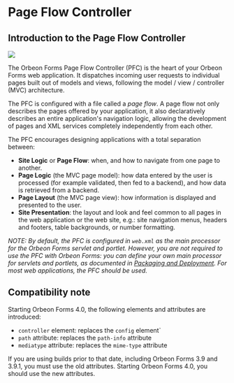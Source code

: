 # Page Flow Controller

<!-- toc -->

## Introduction to the Page Flow Controller

![][1]

The Orbeon Forms Page Flow Controller (PFC) is the heart of your Orbeon Forms web application. It dispatches incoming user requests to individual pages built out of models and views, following the model / view / controller (MVC) architecture.

The PFC is configured with a file called a _page flow_. A page flow not only describes the pages offered by your application, it also declaratively describes an entire application's navigation logic, allowing the development of pages and XML services completely independently from each other.

The PFC encourages designing applications with a total separation between:

* **Site Logic** or **Page Flow**: when, and how to navigate from one page to another.
* **Page Logic** (the MVC page model): how data entered by the user is processed (for example validated, then fed to a backend), and how data is retrieved from a backend.
* **Page Layout** (the MVC page view): how information is displayed and presented to the user.
* **Site Presentation**: the layout and look and feel common to all pages in the web application or the web site, e.g.: site navigation menus, headers and footers, table backgrounds, or number formatting.

_NOTE: By default, the PFC is configured in `web.xml` as the main processor for the Orbeon Forms servlet and portlet. However, you are not required to use the PFC with Orbeon Forms: you can define your own main processor for servlets and portlets, as documented in [Packaging and Deployment][2]. For most web applications, the PFC should be used._

## Compatibility note

Starting Orbeon Forms 4.0, the following elements and attributes are introduced:

* `controller` element: replaces the `config` element`
* `path` attribute: replaces the `path-info` attribute
* `mediatype` attribute: replaces the `mime-type` attribute

If you are using builds prior to that date, including Orbeon Forms 3.9 and 3.9.1, you must use the old attributes. Starting Orbeon Forms 4.0, you should use the new attributes.

[1]: ../../images/legacy/reference-controller-oxf-app.png
[2]: http://www.orbeon.com/orbeon/doc/integration-packaging#main-processor
